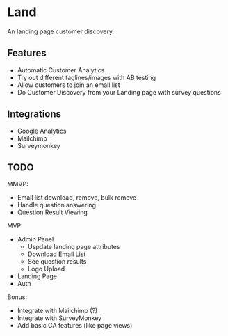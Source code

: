 # Land

An landing page customer discovery.

## Features
- Automatic Customer Analytics
- Try out different taglines/images with AB testing
- Allow customers to join an email list
- Do Customer Discovery from your Landing page with survey questions

## Integrations
- Google Analytics
- Mailchimp
- Surveymonkey

## TODO
MMVP:
- Email list download, remove, bulk remove
- Handle question answering
- Question Result Viewing

MVP:
- Admin Panel
  - Uspdate landing page attributes
  - Download Email List
  - See question results
  - Logo Upload
- Landing Page
- Auth
  
Bonus:
- Integrate with Mailchimp (?)
- Integrate with SurveyMonkey
- Add basic GA features (like page views)

